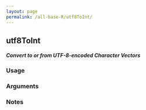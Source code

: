 ```yaml
---
layout: page
permalink: /all-base-R/utf8ToInt/
---
```


## __utf8ToInt__

#### _Convert to or from UTF-8-encoded Character Vectors_

### Usage

### Arguments

### Notes
